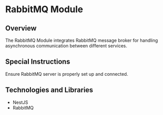 # RabbitMQ Module

## Overview

The RabbitMQ Module integrates RabbitMQ message broker for handling asynchronous communication between different services.

## Special Instructions

Ensure RabbitMQ server is properly set up and connected.

## Technologies and Libraries

- NestJS
- RabbitMQ
